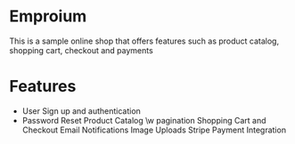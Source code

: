 # Emproium
This is a sample online shop that offers features such as product catalog, shopping cart, checkout and payments

# Features
- User Sign up and authentication
- Password Reset
Product Catalog \w pagination
Shopping Cart and Checkout
Email Notifications
Image Uploads
Stripe Payment Integration

